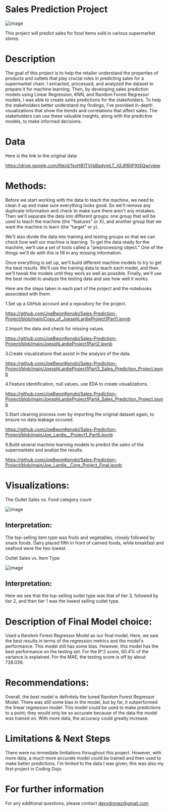 # Sales Prediction Project

   ![image](https://github.com/JoeBwonKenobi/Sales-Prediction-Project/assets/117705408/74fbead5-6035-4ce9-9140-e6ca2058c07b)

This project will predict sales for food items sold in various supermarket stores.

# Description

The goal of this project is to help the retailer understand the properties of products and outlets that play crucial roles in predicting sales for a supermarket chain. I extracted, processed, and analyzed the dataset to prepare it for machine learning. Then, by developing sales prediction models using Linear Regression, KNN, and Random Forest Regressor models, I was able to create sales predictions for the stakeholders. To help the stakeholders better understand my findings, I've provided in-depth visualizations that show the trends and correlations that affect sales. The stakeholders can use these valuable insights, along with the predictive models, to make informed decisions.

# Data

Here is the link to the original data:

https://drive.google.com/file/d/1syH81TVrbBsdymLT_jl2JIf6IjPXtSQw/view

# Methods:

Before we start working with the data to teach the machine, we need to clean it up and make sure everything looks good. So we'll remove any duplicate information and check to make sure there aren't any mistakes. Then we'll separate the data into different groups: one group that will be used to teach the machine (the "features" or X), and another group that we want the machine to learn (the "target" or y).

We'll also divide the data into training and testing groups so that we can check how well our machine is learning. To get the data ready for the machine, we'll use a set of tools called a "preprocessing object." One of the things we'll do with this is fill in any missing information.

Once everything is set up, we'll build different machine models to try to get the best results. We'll use the training data to teach each model, and then we'll tweak the models until they work as well as possible. Finally, we'll use the best model to analyze the testing data and see how well it works.

Here are the steps taken in each part of the project and the notebooks associated with them:

1.Set up a GitHub account and a repository for the project.

https://github.com/JoeBwonKenobi/Sales-Prediction-Project/blob/main/Copy_of_JoesphLardieProject1Part1.ipynb

2.Import the data and check for missing values.

https://github.com/JoeBwonKenobi/Sales-Prediction-Project/blob/main/JoesphLardieProject1Part2.ipynb

3.Create visualizations that assist in the analysis of the data.

https://github.com/JoeBwonKenobi/Sales-Prediction-Project/blob/main/JoesphLardieProject1Part3_Sales_Prediction_Project.ipynb

4.Feature identification, null values, use EDA to create visualizations.

https://github.com/JoeBwonKenobi/Sales-Prediction-Project/blob/main/JoesphLardieProject1Part4_Sales_Prediction_Project.ipynb

5.Start cleaning process over by importing the orignial dataset again, to ensure no data leakage occured.

https://github.com/JoeBwonKenobi/Sales-Prediction-Project/blob/main/Joe_Lardie__Project1_Part5.ipynb

6.Build several machine learning models to predict the sales of the supermarkets and analize the results.

https://github.com/JoeBwonKenobi/Sales-Prediction-Project/blob/main/Joe_Lardie__Core_Project_Final.ipynb

# Visualizations:

The 
Outlet Sales vs. Food category count

![image](https://user-images.githubusercontent.com/117705408/235286820-09e4f7f5-f661-4382-9515-c3c331e7605b.png)


## **Interpretation:**

The top-selling item type was fruits and vegetables, closely followed by snack foods. Dairy placed fifth in front of canned foods, while breakfast and seafood were the two lowest.


Outlet Sales vs. Item Type

![image](https://user-images.githubusercontent.com/117705408/235287026-1d9219a9-3388-4744-867c-84932cdf801a.png)



## **Interpretation:**

Here we see that the top-selling outlet type was that of tier 3, followed by tier 2, and then tier 1 was the lowest selling outlet type.

# Description of Final Model choice:

Used a Random Forest Regressor Model as our final model. Here, we saw the best results in terms of the regression metrics and the model's performance. This model still has some bias. However, this model has the best performance on the testing set. For the R^2 score, 60.4% of the variance is explained. For the MAE, the testing score is off by about 728.039.

# Recommendations:

Overall, the best model is definitely the tuned Random Forest Regressor Model. There was still some bias in the model, but by far, it outperformed the linear regression model. This model could be used to make predictions to a point; they would only be so accurate because of the data the model was trained on. With more data, the accuracy could greatly increase.

# Limitations & Next Steps
There were no immediate limitations throughout this project. However, with more data, a much more accurate model could be trained and then used to make better predictions. I'm limited to the data I was given; this was also my first project in Coding Dojo.

# For further information
For any additional questions, please contact davydronez@gmail.com
